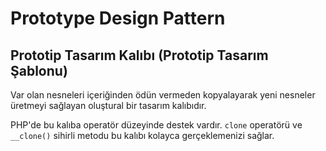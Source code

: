 # Prototype Design Pattern
## Prototip Tasarım Kalıbı (Prototip Tasarım Şablonu)

Var olan nesneleri içeriğinden ödün vermeden kopyalayarak yeni nesneler üretmeyi sağlayan oluştural bir tasarım kalıbıdır.

PHP'de bu kalıba operatör düzeyinde destek vardır. `clone` operatörü ve `__clone()` sihirli metodu bu kalıbı kolayca gerçeklemenizi sağlar.